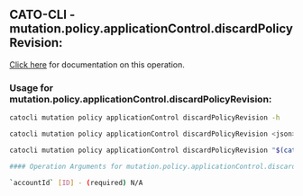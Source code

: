 
## CATO-CLI - mutation.policy.applicationControl.discardPolicyRevision:
[Click here](https://api.catonetworks.com/documentation/#mutation-mutation.policy.applicationControl.discardPolicyRevision) for documentation on this operation.

### Usage for mutation.policy.applicationControl.discardPolicyRevision:

```bash
catocli mutation policy applicationControl discardPolicyRevision -h

catocli mutation policy applicationControl discardPolicyRevision <json>

catocli mutation policy applicationControl discardPolicyRevision "$(cat < mutation.policy.applicationControl.discardPolicyRevision.json)"

#### Operation Arguments for mutation.policy.applicationControl.discardPolicyRevision ####

`accountId` [ID] - (required) N/A    
